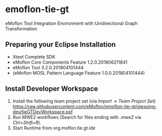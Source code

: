 # emoflon-tie-gt
eMoflon Tool Integration Environment with Unidirectional Graph Transformation

## Preparing your Eclipse Installation
- Xtext Complete SDK
- eMoflon Core Components Feature	1.2.0.201806211841
- eMoflon Tool   3.2.0.201804101444
- (eMoflon MOSL Pattern Language Feature	1.0.0.201804101444)
   
## Install Developer Workspace
1. Install the following team project set (via *Import &rarr; Team Project Set*) https://raw.githubusercontent.com/eMoflon/emoflon-tie-gt/giessing-dev/tieGTDevWorkspace.psf
2. Run MWE2 workflows (Search for files ending with *.mwe2* via *Ctrl+Shift+R*).
3. Start Runtime from org.moflon.tie.gt.ide
   
   
